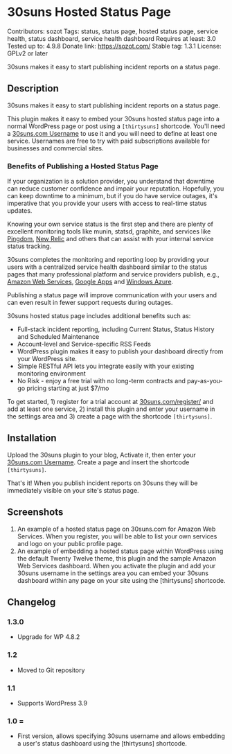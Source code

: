 # 30suns Hosted Status Page
Contributors: sozot
Tags: status, status page, hosted status page, service health, status dashboard, service health dashboard
Requires at least: 3.0
Tested up to: 4.9.8
Donate link: https://sozot.com/
Stable tag: 1.3.1
License: GPLv2 or later

30suns makes it easy to start publishing incident reports on a status page.

## Description

30suns makes it easy to start publishing incident reports on a status page.

This plugin makes it easy to embed your 30suns hosted status page into a normal WordPress page or post using a <code>[thirtysuns]</code> shortcode. You'll need a [30suns.com Username](http://30suns.com/) to use it and you will need to define at least one service. Usernames are free to try with paid subscriptions available for businesses and commercial sites.

### Benefits of Publishing a Hosted Status Page

If your organization is a solution provider, you understand that downtime can reduce customer confidence and impair your reputation. Hopefully, you can keep downtime to a minimum, but if you do have service outages, it's imperative that you provide your users with access to real-time status updates. 

Knowing your own service status is the first step and there are plenty of excellent monitoring tools like munin, statsd, graphite, and services like [Pingdom](https://www.pingdom.com/), [New Relic](http://newrelic.com/) and others that can assist with your internal service status tracking.

30suns completes the monitoring and reporting loop by providing your users with a centralized service health dashboard similar to the status pages that many professional platform and service providers publish, e.g., [Amazon Web Services](http://status.aws.amazon.com/), [Google Apps](http://www.google.com/appsstatus) and [Windows Azure](http://www.windowsazure.com/en-us/support/service-dashboard/).

Publishing a status page will improve communication with your users and can even result in fewer support requests during outages.

30suns hosted status page includes additional benefits such as:

* Full-stack incident reporting, including Current Status, Status History and Scheduled Maintenance
* Account-level and Service-specific RSS Feeds
* WordPress plugin makes it easy to publish your dashboard directly from your WordPress site.
* Simple RESTful API lets you integrate easily with your existing monitoring environment
* No Risk - enjoy a free trial with no long-term contracts and pay-as-you-go pricing starting at just $7/mo

To get started, 1) register for a trial account at [30suns.com/register/](https://30suns.com/register/) and add at least one service, 2) install this plugin and enter your username in the settings area and 3) create a page with the shortcode <code>[thirtysuns]</code>.

## Installation

Upload the 30suns plugin to your blog, Activate it, then enter your [30suns.com Username](http://30suns.com/). Create a page and insert the shortcode <code>[thirtysuns]</code>. 

That's it! When you publish incident reports on 30suns they will be immediately visible on your site's status page.

## Screenshots

1. An example of a hosted status page on 30suns.com for Amazon Web Services. When you register, you will be able to list your own services and logo on your public profile page.
2. An example of embedding a hosted status page within WordPress using the default Twenty Twelve theme, this plugin and the sample Amazon Web Services dashboard. When you activate the plugin and add your 30suns username in the settings area you can embed your 30suns dashboard within any page on your site using the [thirtysuns] shortcode.

## Changelog

### 1.3.0
* Upgrade for WP 4.8.2

### 1.2
* Moved to Git repository

### 1.1
* Supports WordPress 3.9

### 1.0 =
* First version, allows specifying 30suns username and allows embedding a user's status dashboard using the [thirtysuns] shortcode.
